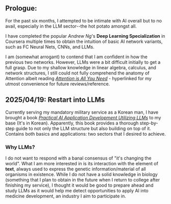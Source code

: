 ## Prologue: 
For the past six months, I attempted to be intimate with AI overall but to no avail, especially in the LLM sector--the hot potato amongst all. 

I have completed the popular *Andrew Ng*'s **Deep Learning Specialization** in Coursera multiple times to obtain the intuition of basic AI network variants, such as FC Neural Nets, CNNs, and LLMs. 

I am (somewhat arrogant) to contend that I am confident in how the previous two networks. However, LLMs were a bit difficult initially to get a full grasp. Due to my shallow knowledge in linear algebra, calculus, and network structures, I still could not fully comprehend the anatomy of Attention albeit reading [*Attention is All You Need*](https://arxiv.org/pdf/1706.03762) - hyperlinked for my utmost convenience for future reviews/reference. 

## 2025/04/19: Restart into LLMs
Currently serving my mandatory military service as a Korean man, I have brought a book [*Practical AI Application Development Utilizing LLMs*](https://github.com/onlybooks/llm) to my base (It's in Korean). Apparently, this book provides a thorough step-by-step guide to not only the LLM structure but also building on top of it. Contains both basics and applications: two sectors that I desired to achieve. 

### Why LLMs? 
I do not want to respond with a banal consensus of "it's changing the world". What I am more interested in is its interaction with the element of **text**, always used to express the genetic information/material of all organisms in existence. While I do not have a solid knowledge in biology (something that I plan to obtain in the future when I return to college after finishing my service), I thought it would be good to prepare ahead and study LLMs as it would help me detect opportunities to apply AI into medicine development, an industry I aim to participate in. 